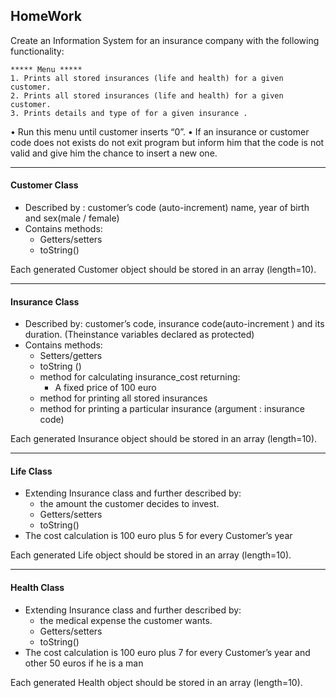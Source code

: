 ## HomeWork
Create an Information System for an insurance company with the following functionality:
```
***** Menu *****
1. Prints all stored insurances (life and health) for a given customer.
2. Prints all stored insurances (life and health) for a given customer.
3. Prints details and type of for a given insurance .
```

• Run this menu until customer inserts “0”.
• If an insurance or customer code does not exists do not exit program but inform him that the code is not valid and give him the chance to insert a new one.

---------------------------------------------------------------------------------------------------------------------------------------

#### Customer Class
- Described by : customer’s code (auto-increment) name, year of birth and sex(male / female)
- Contains methods:  
  - Getters/setters
  - toString()

Each generated Customer object should be stored in an array (length=10).

---------------------------------------------------------------------------------------------------------------------------------------

#### Insurance Class
- Described by: customer’s code, insurance code(auto-increment ) and its duration. (Theinstance variables declared as protected)
- Contains methods:  
  - Setters/getters
  - toString ()
  - method for calculating insurance_cost returning:
    - A fixed price of 100 euro
  - method for printing all stored insurances
  - method for printing a particular insurance (argument : insurance code)

Each generated Insurance object should be stored in an array (length=10).

---------------------------------------------------------------------------------------------------------------------------------------

#### Life Class
- Extending Insurance class and further described by:
  - the amount the customer decides to invest.
  - Getters/setters
  - toString()
- The cost calculation is 100 euro plus 5 for every Customer’s year

Each generated Life object should be stored in an array (length=10).

---------------------------------------------------------------------------------------------------------------------------------------

#### Health Class
- Extending Insurance class and further described by:
  - the medical expense the customer wants.
  - Getters/setters
  - toString()
- The cost calculation is 100 euro plus 7 for every Customer’s year and other 50 euros if he is a man

Each generated Health object should be stored in an array (length=10).